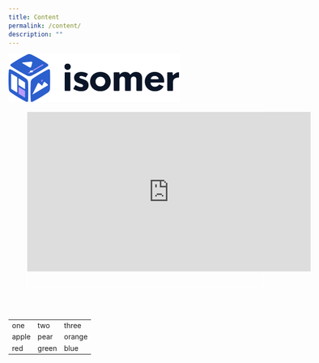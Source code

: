 ```yaml
---
title: Content
permalink: /content/
description: ""
---
```

![](/images/isomer-logo.svg)

<p style="margin-left: 2.5em;padding: 0 7em 2em 0;border-width: 2px; border-color: white; border-style:solid;">
<iframe width="560" height="315" src="https://www.youtube.com/embed/yRh-dzrI4Z4" title="YouTube video player" frameborder="0" allow="accelerometer; autoplay; clipboard-write; encrypted-media; gyroscope; picture-in-picture" allowfullscreen></iframe>
	</p>

<br>
<br>

<table>
  <tr>
    <td>one</td>
    <td>two</td>
    <td>three</td>
  </tr>
  <tr>
    <td>apple</td>
    <td>pear</td>
    <td>orange</td>
  </tr>
  <tr>
    <td>red</td>
    <td>green</td>
    <td>blue</td>
  </tr>
</table>